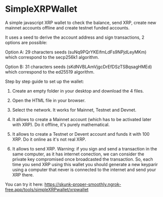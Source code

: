 # SimpleXRPWallet
A simple javascript XRP wallet to check the balance, send XRP, create new mainnet accounts offline and create testnet funded accounts.

It uses a seed to derive the account address and sign transactions, 2 options are possible:

Option A: 29 characters seeds (suNq9PQrYKEifmLdFs9NPjdLeyMKm) which correspond to the secp256k1 algorithm.

Option B: 31 characters seeds (sKdNVBLAmVjgcDrEfDSzTSBqsagHMEd) which correspond to the ed25519 algorithm.

Step by step guide to set up the wallet:

1) Create an empty folder in your desktop and download the 4 files.

2) Open the HTML file in your browser.

3) Select the network. It works for Mainnet, Testnet and Devnet.

4) It allows to create a Mainnet account (which has to be activated later with XRP). Do it offline, it's purely mathematical.
 
5) It allows to create a Testnet or Devent account and funds it with 100 XRP. Do it online as it's not real XRP.

6) It allows to send XRP. Warning: if you sign and send a transaction in the same computer, as it has internet conection, we can consider the private key compromised once broadcasted the transaction. So, each time you send XRP using this wallet you should generate a new keyparir using a computer that never is connected to the internet and send your XRP there.

You can try it here: https://skunk-proper-smoothly.ngrok-free.app/tools/simpleXRPwallet/xrpwallet
